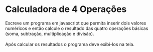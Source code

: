 <h1>Calculadora de 4 Operações</h1>
Escreve um programa em javascript que permita inserir dois valores numéricos e então calcule o resultado das quatro operações básicas (soma, subtração, multiplicação e divisão).
<br><br>
Após calcular os resultados o programa deve exibi-los na tela.

